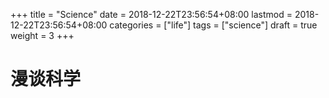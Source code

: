 +++
title = "Science"
date = 2018-12-22T23:56:54+08:00
lastmod = 2018-12-22T23:56:54+08:00
categories = ["life"]
tags = ["science"]
draft = true
weight = 3
+++

# 漫谈科学

